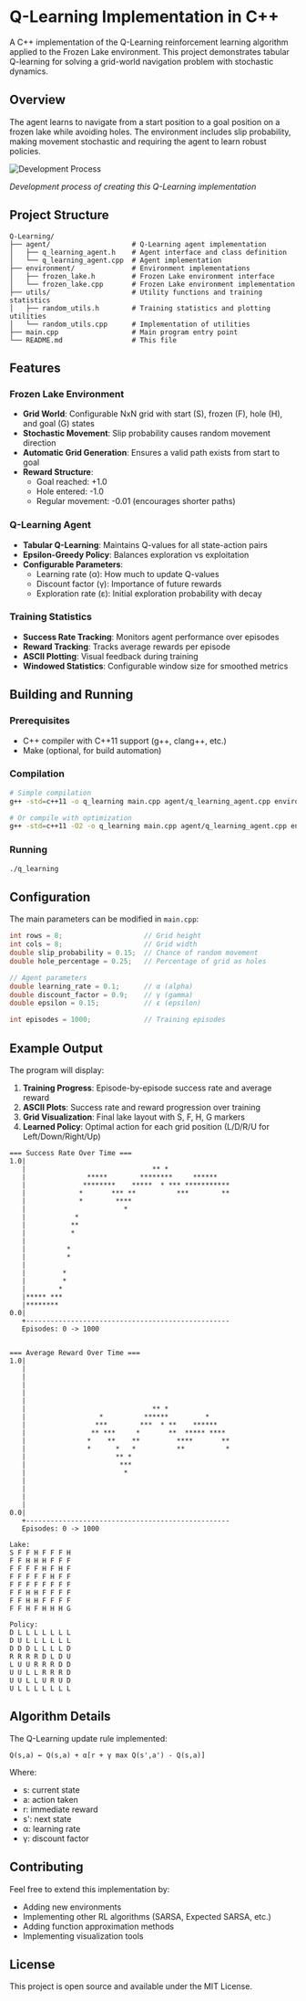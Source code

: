 # Q-Learning Implementation in C++

A C++ implementation of the Q-Learning reinforcement learning algorithm applied to the Frozen Lake environment. This project demonstrates tabular Q-learning for solving a grid-world navigation problem with stochastic dynamics.

## Overview

The agent learns to navigate from a start position to a goal position on a frozen lake while avoiding holes. The environment includes slip probability, making movement stochastic and requiring the agent to learn robust policies.

![Development Process](https://media3.giphy.com/media/v1.Y2lkPTc5MGI3NjExbTZ0cWk2Ymh6cmcydGhuZ25idXpvMnEyMjJqZXB4aXZsZTdjcDJwZCZlcD12MV9pbnRlcm5hbF9naWZfYnlfaWQmY3Q9Zw/EHT1PrUU6p3FFATSmw/giphy.gif)

*Development process of creating this Q-Learning implementation*

## Project Structure

```
Q-Learning/
├── agent/                    # Q-Learning agent implementation
│   ├── q_learning_agent.h    # Agent interface and class definition
│   └── q_learning_agent.cpp  # Agent implementation
├── environment/              # Environment implementations
│   ├── frozen_lake.h         # Frozen Lake environment interface
│   └── frozen_lake.cpp       # Frozen Lake environment implementation
├── utils/                    # Utility functions and training statistics
│   ├── random_utils.h        # Training statistics and plotting utilities
│   └── random_utils.cpp      # Implementation of utilities
├── main.cpp                  # Main program entry point
└── README.md                 # This file
```

## Features

### Frozen Lake Environment
- **Grid World**: Configurable NxN grid with start (S), frozen (F), hole (H), and goal (G) states
- **Stochastic Movement**: Slip probability causes random movement direction
- **Automatic Grid Generation**: Ensures a valid path exists from start to goal
- **Reward Structure**:
  - Goal reached: +1.0
  - Hole entered: -1.0
  - Regular movement: -0.01 (encourages shorter paths)

### Q-Learning Agent
- **Tabular Q-Learning**: Maintains Q-values for all state-action pairs
- **Epsilon-Greedy Policy**: Balances exploration vs exploitation
- **Configurable Parameters**:
  - Learning rate (α): How much to update Q-values
  - Discount factor (γ): Importance of future rewards
  - Exploration rate (ε): Initial exploration probability with decay

### Training Statistics
- **Success Rate Tracking**: Monitors agent performance over episodes
- **Reward Tracking**: Tracks average rewards per episode
- **ASCII Plotting**: Visual feedback during training
- **Windowed Statistics**: Configurable window size for smoothed metrics

## Building and Running

### Prerequisites
- C++ compiler with C++11 support (g++, clang++, etc.)
- Make (optional, for build automation)

### Compilation
```bash
# Simple compilation
g++ -std=c++11 -o q_learning main.cpp agent/q_learning_agent.cpp environment/frozen_lake.cpp utils/random_utils.cpp

# Or compile with optimization
g++ -std=c++11 -O2 -o q_learning main.cpp agent/q_learning_agent.cpp environment/frozen_lake.cpp utils/random_utils.cpp
```

### Running
```bash
./q_learning
```

## Configuration

The main parameters can be modified in `main.cpp`:

```cpp
int rows = 8;                    // Grid height
int cols = 8;                    // Grid width
double slip_probability = 0.15;  // Chance of random movement
double hole_percentage = 0.25;   // Percentage of grid as holes

// Agent parameters
double learning_rate = 0.1;      // α (alpha)
double discount_factor = 0.9;    // γ (gamma)  
double epsilon = 0.15;           // ε (epsilon)

int episodes = 1000;             // Training episodes
```

## Example Output

The program will display:
1. **Training Progress**: Episode-by-episode success rate and average reward
2. **ASCII Plots**: Success rate and reward progression over training
3. **Grid Visualization**: Final lake layout with S, F, H, G markers
4. **Learned Policy**: Optimal action for each grid position (L/D/R/U for Left/Down/Right/Up)

```
=== Success Rate Over Time ===
1.0|                                                  
   |                               ** *               
   |               *****        ********     ******   
   |              ********    *****  * *** ***********
   |             *       *** **          ***        **
   |             *        ****                        
   |                        *                         
   |            *                                     
   |           **                                     
   |           *                                      
   |                                                  
   |          *                                       
   |          *                                       
   |                                                  
   |         *                                        
   |         *                                        
   |        *                                         
   |***** ***                                         
   |********                                          
0.0|                                                  
   +--------------------------------------------------
   Episodes: 0 -> 1000


=== Average Reward Over Time ===
1.0|                                                  
   |                                                  
   |                                                  
   |                                                  
   |                                                  
   |                                                  
   |                               ** *               
   |                  *          ******         *     
   |                 ***        ***  * **    ******   
   |                ** ***     *       **  ***** **** 
   |               *    **    **         ****       **
   |               *      *   *          **          *
   |                      ** *                        
   |                       ***                        
   |                        *                         
   |                                                  
   |                                                  
   |                                                  
   |                                                  
0.0|                                                  
   +--------------------------------------------------
   Episodes: 0 -> 1000

Lake:
S F F H F F F H 
F F H H H F F F 
F F F F H F H F 
F F F F F H F F 
F F F F F F F F 
F F H H F F F F 
F F H H F F F F 
F F H F H H H G 

Policy:
D L L L L L L L 
D U L L L L L L 
D D D L L L L D 
R R R R D L D U 
L U U R R R D D 
U U L L R R R D 
U U L L U R U D 
U L L L L L L L 
```

## Algorithm Details

The Q-Learning update rule implemented:
```
Q(s,a) ← Q(s,a) + α[r + γ max Q(s',a') - Q(s,a)]
```

Where:
- s: current state
- a: action taken
- r: immediate reward
- s': next state
- α: learning rate
- γ: discount factor

## Contributing

Feel free to extend this implementation by:
- Adding new environments
- Implementing other RL algorithms (SARSA, Expected SARSA, etc.)
- Adding function approximation methods
- Implementing visualization tools

## License

This project is open source and available under the MIT License. 